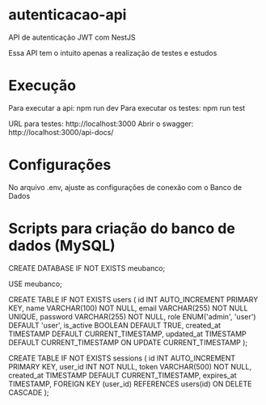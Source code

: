 # autenticacao-api

API de autenticação JWT com NestJS

Essa API tem o intuito apenas a realização de testes e estudos

# Execução

Para executar a api: npm run dev
Para executar os testes: npm run test

URL para testes: http://localhost:3000
Abrir o swagger: http://localhost:3000/api-docs/

# Configurações

No arquivo .env, ajuste as configurações de conexão com o Banco de Dados

# Scripts para criação do banco de dados (MySQL)

CREATE DATABASE IF NOT EXISTS meubanco;

USE meubanco;

CREATE TABLE IF NOT EXISTS users (
    id INT AUTO_INCREMENT PRIMARY KEY,
    name VARCHAR(100) NOT NULL,
    email VARCHAR(255) NOT NULL UNIQUE,
    password VARCHAR(255) NOT NULL,
    role ENUM('admin', 'user') DEFAULT 'user',
    is_active BOOLEAN DEFAULT TRUE,
    created_at TIMESTAMP DEFAULT CURRENT_TIMESTAMP,
    updated_at TIMESTAMP DEFAULT CURRENT_TIMESTAMP ON UPDATE CURRENT_TIMESTAMP
);

CREATE TABLE IF NOT EXISTS sessions (
    id INT AUTO_INCREMENT PRIMARY KEY,
    user_id INT NOT NULL,
    token VARCHAR(500) NOT NULL,
    created_at TIMESTAMP DEFAULT CURRENT_TIMESTAMP,
    expires_at TIMESTAMP,
    FOREIGN KEY (user_id) REFERENCES users(id) ON DELETE CASCADE
);
